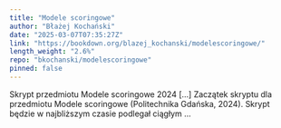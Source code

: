 ```yaml
---
title: "Modele scoringowe"
author: "Błażej Kochański"
date: "2025-03-07T07:35:27Z"
link: "https://bookdown.org/blazej_kochanski/modelescoringowe/"
length_weight: "2.6%"
repo: "bkochanski/modelescoringowe"
pinned: false
---
```


Skrypt przedmiotu Modele scoringowe 2024 [...] Zaczątek skryptu dla przedmiotu Modele scoringowe (Politechnika Gdańska, 2024). Skrypt będzie w najbliższym czasie podlegał ciągłym ...
